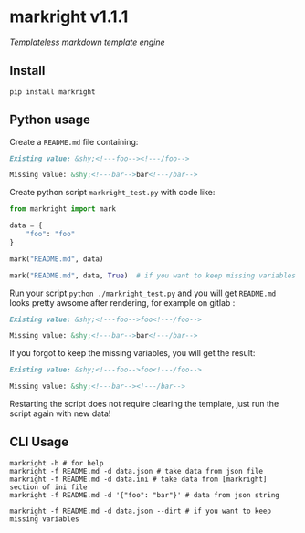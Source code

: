 # markright v&shy;<!---version-->1.1.1<!---/version-->
*Templateless markdown template engine*

## Install

```shell
pip install markright
```

## Python usage

Create a `README.md` file containing:
```markdown
Existing value: &shy;<!---foo--><!---/foo-->

Missing value: &shy;<!---bar-->bar<!---/bar-->
```

Create python script `markright_test.py` with code like:
```python
from markright import mark

data = {
    "foo": "foo"
}

mark("README.md", data)
```

```python
mark("README.md", data, True)  # if you want to keep missing variables in the markup
```

Run your script `python ./markright_test.py` and you will get `README.md` looks pretty awsome after rendering, for example on gitlab :
```markdown
Existing value: &shy;<!---foo-->foo<!---/foo-->

Missing value: &shy;<!---bar-->bar<!---/bar-->
```
If you forgot to keep the missing variables, you will get the result:
```markdown
Existing value: &shy;<!---foo-->foo<!---/foo-->

Missing value: &shy;<!---bar--><!---/bar-->
```

Restarting the script does not require clearing the template, just run the script again with new data!

## CLI Usage

```shell
markright -h # for help
markright -f README.md -d data.json # take data from json file
markright -f README.md -d data.ini # take data from [markright] section of ini file
markright -f README.md -d '{"foo": "bar"}' # data from json string

markright -f README.md -d data.json --dirt # if you want to keep missing variables
```